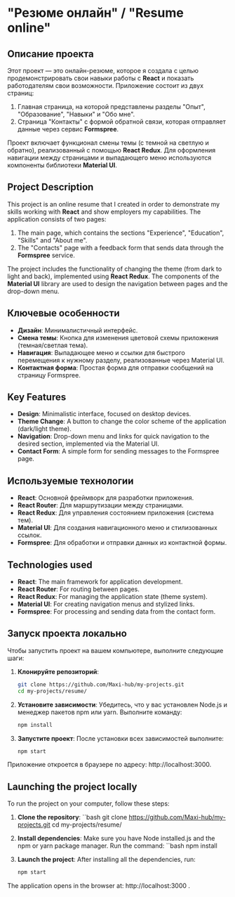 # "Резюме онлайн" / "Resume online"

## Описание проекта
Этот проект — это онлайн-резюме, которое я создала с целью продемонстрировать свои навыки работы с **React** и показать работодателям свои возможности. Приложение состоит из двух страниц:  
1. Главная страница, на которой представлены разделы "Опыт", "Образование", "Навыки" и "Обо мне".  
2. Страница "Контакты" с формой обратной связи, которая отправляет данные через сервис **Formspree**.  

Проект включает функционал смены темы (с темной на светлую и обратно), реализованный с помощью **React Redux**. Для оформления навигации между страницами и выпадающего меню используются компоненты библиотеки **Material UI**.

## Project Description
This project is an online resume that I created in order to demonstrate my skills working with **React** and show employers my capabilities. The application consists of two pages:
1. The main page, which contains the sections "Experience", "Education", "Skills" and "About me".  
2. The "Contacts" page with a feedback form that sends data through the **Formspree** service.  

The project includes the functionality of changing the theme (from dark to light and back), implemented using **React Redux**. The components of the **Material UI** library are used to design the navigation between pages and the drop-down menu.


## Ключевые особенности
- **Дизайн**: Минималистичный интерфейс.  
- **Смена темы**: Кнопка для изменения цветовой схемы приложения (темная/светлая тема).  
- **Навигация**: Выпадающее меню и ссылки для быстрого перемещения к нужному разделу, реализованные через Material UI.  
- **Контактная форма**: Простая форма для отправки сообщений на страницу Formspree.  

## Key Features
- **Design**: Minimalistic interface, focused on desktop devices.  
- **Theme Change**: A button to change the color scheme of the application (dark/light theme).  
- **Navigation**: Drop-down menu and links for quick navigation to the desired section, implemented via the Material UI.  
- **Contact Form**: A simple form for sending messages to the Formspree page.


## Используемые технологии
- **React**: Основной фреймворк для разработки приложения.
- **React Router**: Для маршрутизации между страницами.
- **React Redux**: Для управления состоянием приложения (система тем).  
- **Material UI**: Для создания навигационного меню и стилизованных ссылок.  
- **Formspree**: Для обработки и отправки данных из контактной формы.  

## Technologies used
- **React**: The main framework for application development.
- **React Router**: For routing between pages.
- **React Redux**: For managing the application state (theme system).  
- **Material UI**: For creating navigation menus and stylized links.  
- **Formspree**: For processing and sending data from the contact form.


## Запуск проекта локально
Чтобы запустить проект на вашем компьютере, выполните следующие шаги:

1. **Клонируйте репозиторий**:
   ```bash
   git clone https://github.com/Maxi-hub/my-projects.git
   cd my-projects/resume/

2. **Установите зависимости**: 
Убедитесь, что у вас установлен Node.js и менеджер пакетов npm или yarn. Выполните команду:
    ```bash
    npm install

3. **Запустите проект**: 
После установки всех зависимостей выполните:
    ```bash
    npm start

Приложение откроется в браузере по адресу: http://localhost:3000.

## Launching the project locally
To run the project on your computer, follow these steps:

1. **Clone the repository**:
``bash
   git clone https://github.com/Maxi-hub/my-projects.git
   cd my-projects/resume/

2. **Install dependencies**:
Make sure you have Node installed.js and the npm or yarn package manager. Run the command:
``bash
npm install

3. **Launch the project**: 
After installing all the dependencies, run:
    ```bash
    npm start

The application opens in the browser at: http://localhost:3000 .